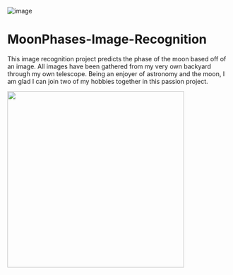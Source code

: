 ![image](https://github.com/user-attachments/assets/61d1eb16-60c2-4e8d-82e4-a600c86be2f1) 
# MoonPhases-Image-Recognition
This image recognition project predicts the phase of the moon based off of an image. All images have been gathered from my very own backyard through my own telescope. Being an enjoyer of astronomy and the moon, I am glad I can join two of my hobbies together in this passion project. 

<img src="C:\Users\evios\Desktop\MoonPhaseImages\IMG_5459.jpg" width="400" />

